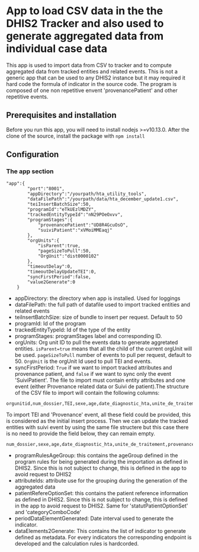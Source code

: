 # App to load CSV data in the the DHIS2 Tracker and also used to generate aggregated data from individual case data
This app is used to import data from CSV to tracker and to compute aggregated data from tracked entities and related events. This is not a generic app that can be used to any DHIS2 instance but it may required it hard code the formula of indicator in the source code.
The program is composed of one non repetitive envent 'provenancePatient' and other repetitive events.

## Prerequisites and installation
Before you run this app, you will need to install nodejs >=v10.13.0.
After the clone of the source, install the package with ```npm install```

## Configuration
### The app section
```
"app":{
        "port":"8001",
        "appDirectory":"/yourpath/hta_utility_tools",
        "dataFilePath":"/yourpath/data/hta_december_update1.csv",
        "teiInsertBatchSize":50,
        "programId":"eTkUEzlMDZY",
        "trackedEntityTypeId":"nN29POeOxvv",
        "programStages":{
            "provenancePatient":"UD8R4GcuOsO",
            "suiviPatient":"xVMoiMMEaqj"
        },
        "orgUnits":{
            "isParent":true,
            "pageSizeToPull":50,
            "OrgUnit":"dist0000102"
        },
        "timeoutDelay":0,
        "timeoutDelayUpdateTEI":0,
        "syncFirstPeriod":false,
        "value2Generate":0
    }
```
* appDirectory: the directory when app is installed. Used for loggings
* dataFilePath: the full path of datafile used to import tracked entities and related events
* teiInsertBatchSize: size of bundle to insert per request. Default to 50
* programId: Id of the program
* trackedEntityTypeId: Id of the type of the entity
* programStages: programStages label and corresponding ID. 
* orgUnits: Org unit ID to pull the events data to generate aggretated entities. ```isParent=true``` means that all the child of the current orgUnit will be used. ```pageSizeToPull``` number of events to pull per request, default to 50. ```OrgUnit``` is the orgUnit Id used to pull TEI and events.
* syncFirstPeriod: ```True``` if we want to import tracked attributes and provenance patient, and ```false``` if we want to sync only the event 'SuiviPatient'. 
The file to import must contain entity attributes and one event (either Provenance related data or Suivi de patient).The structure of the CSV file to import will contain the following columns:
```
orgunitid,num_dossier,TEI,sexe,age,date_diagnostic_hta,unite_de_traitement,provenance,date_visite,pa_bras_gauche_dias,pa_bras_gauche_syst,moy_systo,pa_bras_droit_syst,pa_bras_droit_dias,niveau_rcv,pa_controlee,traitement,suivi_mdh,observance_traitement,date_prochain_rdv,statut_patient.
```
To import TEI and 'Provenance' event, all these field could be provided, this is considered as the initial insert process. Then we can update the tracked entities with suivi event by using the same file structere but this case there is no need to provide the field below, they can remain empty.
```
num_dossier,sexe,age,date_diagnostic_hta,unite_de_traitement,provenance,date_visite
```
* programRulesAgeGroup: this contains the ageGroup defined in the program rules for being generated during the importation as defined in DHIS2. Since this is not subject to change, this is defined in the app to avoid request to DHIS2 
* attributeIds: attribute use for the grouping during the generation of the aggregated data
* patientRefereOptionSet: this contains the patient reference information as defined in DHIS2. Since this is not subject to change, this is defined in the app to avoid request to DHIS2. Same for 'statutPatientOptionSet' and 'categoryComboCode'
* periodDataElementGenerated: Date interval used to generate the indicator.
* dataElements2Generate: This contains the list of indicator to generate defined as metadata. For every indicators the corresponding endpoint is developed and the calculation rules is hardcorded.



